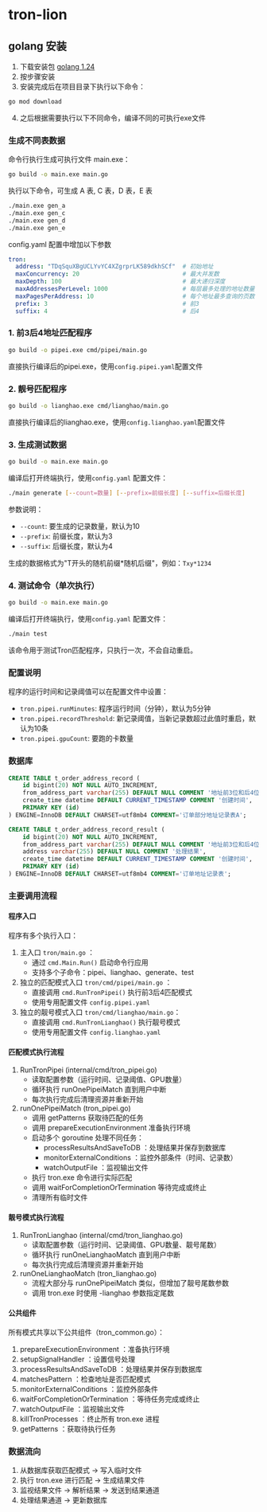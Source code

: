 # tron-lion

## golang 安装
1. 下载安装包 [golang 1.24](https://go.dev/dl/go1.24.1.windows-amd64.msi)
2. 按步骤安装
3. 安装完成后在项目目录下执行以下命令：
```bash
go mod download
```
4. 之后根据需要执行以下不同命令，编译不同的可执行exe文件

### 生成不同表数据
 命令行执行生成可执行文件 main.exe：
```bash
go build -o main.exe main.go
```
执行以下命令，可生成 A 表, C 表，D 表，E 表
```bash
./main.exe gen_a
./main.exe gen_c
./main.exe gen_d
./main.exe gen_e
```
config.yaml 配置中增加以下参数
```yaml
tron:
  address: "TDqSquXBgUCLYvYC4XZgrprLK589dkhSCf"  # 初始地址
  maxConcurrency: 20                             # 最大并发数
  maxDepth: 100                                  # 最大递归深度
  maxAddressesPerLevel: 1000                     # 每层最多处理的地址数量
  maxPagesPerAddress: 10                         # 每个地址最多查询的页数
  prefix: 3                                      # 前3
  suffix: 4                                      # 后4
```

### 1. 前3后4地址匹配程序

```bash
go build -o pipei.exe cmd/pipei/main.go
```
直接执行编译后的pipei.exe，使用`config.pipei.yaml`配置文件
### 2. 靓号匹配程序

```bash
go build -o lianghao.exe cmd/lianghao/main.go
```
直接执行编译后的lianghao.exe，使用`config.lianghao.yaml`配置文件

### 3. 生成测试数据

```bash
go build -o main.exe main.go
```
 编译后打开终端执行，使用`config.yaml` 配置文件：
```bash
./main generate [--count=数量] [--prefix=前缀长度] [--suffix=后缀长度]
```

参数说明：
- `--count`: 要生成的记录数量，默认为10
- `--prefix`: 前缀长度，默认为3
- `--suffix`: 后缀长度，默认为4

生成的数据格式为"T开头的随机前缀*随机后缀"，例如：`Txy*1234`

### 4. 测试命令（单次执行）

```bash
go build -o main.exe main.go
```
 编译后打开终端执行，使用`config.yaml` 配置文件：
```bash
./main test
```

该命令用于测试Tron匹配程序，只执行一次，不会自动重启。

### 配置说明

程序的运行时间和记录阈值可以在配置文件中设置：

- `tron.pipei.runMinutes`: 程序运行时间（分钟），默认为5分钟
- `tron.pipei.recordThreshold`: 新记录阈值，当新记录数超过此值时重启，默认为10条
- `tron.pipei.gpuCount`: 要跑的卡数量

### 数据库
``` sql
CREATE TABLE t_order_address_record (
    id bigint(20) NOT NULL AUTO_INCREMENT,
    from_address_part varchar(255) DEFAULT NULL COMMENT '地址前3位和后4位',
    create_time datetime DEFAULT CURRENT_TIMESTAMP COMMENT '创建时间',
    PRIMARY KEY (id)
) ENGINE=InnoDB DEFAULT CHARSET=utf8mb4 COMMENT='订单部分地址记录表A';

CREATE TABLE t_order_address_record_result (
    id bigint(20) NOT NULL AUTO_INCREMENT,
    from_address_part varchar(255) DEFAULT NULL COMMENT '地址前3位和后4位',
    address varchar(255) DEFAULT NULL COMMENT '处理结果',
    create_time datetime DEFAULT CURRENT_TIMESTAMP COMMENT '创建时间',
    PRIMARY KEY (id)
) ENGINE=InnoDB DEFAULT CHARSET=utf8mb4 COMMENT='订单地址记录表';
```

### 主要调用流程

#### 程序入口
程序有多个执行入口：
1. 主入口 `tron/main.go` ：
   - 通过 `cmd.Main.Run()` 启动命令行应用
   - 支持多个子命令：pipei、lianghao、generate、test
2. 独立的匹配模式入口 `tron/cmd/pipei/main.go` ：
   - 直接调用 `cmd.RunTronPipei()` 执行前3后4匹配模式
   - 使用专用配置文件 `config.pipei.yaml`
3. 独立的靓号模式入口 `tron/cmd/lianghao/main.go`：
   - 直接调用 `cmd.RunTronLianghao()` 执行靓号模式
   - 使用专用配置文件 `config.lianghao.yaml`

#### 匹配模式执行流程
1. RunTronPipei (internal/cmd/tron_pipei.go)
   - 读取配置参数（运行时间、记录阈值、GPU数量）
   - 循环执行 runOnePipeiMatch 直到用户中断
   - 每次执行完成后清理资源并重新开始
2. runOnePipeiMatch (tron_pipei.go)
   - 调用 getPatterns 获取待匹配的任务
   - 调用 prepareExecutionEnvironment 准备执行环境
   - 启动多个 goroutine 处理不同任务：
     - processResultsAndSaveToDB ：处理结果并保存到数据库
     - monitorExternalConditions ：监控外部条件（时间、记录数）
     - watchOutputFile ：监视输出文件
   - 执行 tron.exe 命令进行实际匹配
   - 调用 waitForCompletionOrTermination 等待完成或终止
   - 清理所有临时文件

#### 靓号模式执行流程
1. RunTronLianghao (internal/cmd/tron_lianghao.go)
   - 读取配置参数（运行时间、记录阈值、GPU数量、靓号尾数）
   - 循环执行 runOneLianghaoMatch 直到用户中断
   - 每次执行完成后清理资源并重新开始
2. runOneLianghaoMatch (tron_lianghao.go)
   - 流程大部分与 runOnePipeiMatch 类似，但增加了靓号尾数参数
   - 调用 tron.exe 时使用 -lianghao 参数指定尾数

#### 公共组件
所有模式共享以下公共组件（tron_common.go）：
1. prepareExecutionEnvironment ：准备执行环境
2. setupSignalHandler ：设置信号处理
3. processResultsAndSaveToDB ：处理结果并保存到数据库
4. matchesPattern ：检查地址是否匹配模式
5. monitorExternalConditions ：监控外部条件
6. waitForCompletionOrTermination ：等待任务完成或终止
7. watchOutputFile ：监视输出文件
8. killTronProcesses ：终止所有 tron.exe 进程
9. getPatterns ：获取待执行任务

### 数据流向
1. 从数据库获取匹配模式 → 写入临时文件
2. 执行 tron.exe 进行匹配 → 生成结果文件
3. 监视结果文件 → 解析结果 → 发送到结果通道
4. 处理结果通道 → 更新数据库
